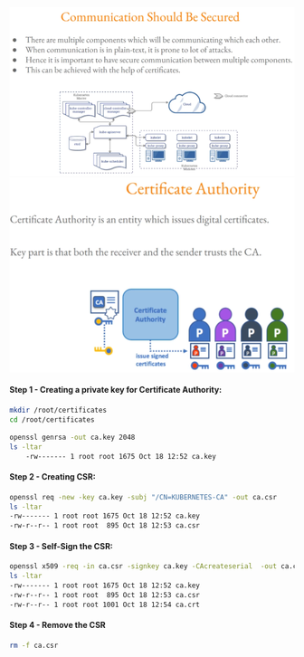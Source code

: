 <img src='../imgs/domain1_5.png' width=600 />

<img src='../imgs/domain1_6.png' width=600 />

#### Step 1 - Creating a private key for Certificate Authority:
```sh
mkdir /root/certificates
cd /root/certificates
```
```sh
openssl genrsa -out ca.key 2048
ls -ltar
    -rw------- 1 root root 1675 Oct 18 12:52 ca.key

```
#### Step 2 -  Creating CSR:
```sh
openssl req -new -key ca.key -subj "/CN=KUBERNETES-CA" -out ca.csr
ls -ltar
-rw------- 1 root root 1675 Oct 18 12:52 ca.key
-rw-r--r-- 1 root root  895 Oct 18 12:53 ca.csr

```
#### Step 3 - Self-Sign the CSR:
```sh
openssl x509 -req -in ca.csr -signkey ca.key -CAcreateserial  -out ca.crt -days 1000
ls -ltar
-rw------- 1 root root 1675 Oct 18 12:52 ca.key
-rw-r--r-- 1 root root  895 Oct 18 12:53 ca.csr
-rw-r--r-- 1 root root 1001 Oct 18 12:54 ca.crt
```
#### Step 4 - Remove the CSR
```sh
rm -f ca.csr
```
